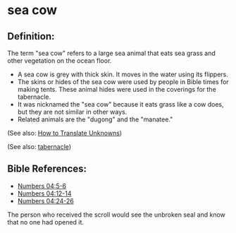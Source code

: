 # sea cow #

## Definition: ##

The term "sea cow" refers to a large sea animal that eats sea grass and other vegetation on the ocean floor. 

* A sea cow is grey with thick skin. It moves in the water using its flippers.
* The skins or hides of the sea cow were used by people in Bible times for making tents. These animal hides were used in the coverings for the tabernacle.
* It was nicknamed the "sea cow" because it eats grass like a cow does, but they are not similar in other ways.
* Related animals are the "dugong" and the "manatee."

(See also: [How to Translate Unknowns](en/ta-vol1/translate/man/translate-unknown))

(See also: [tabernacle](../kt/tabernacle.md))

## Bible References: ##

* [Numbers 04:5-6](en/tn/num/help/04/05)
* [Numbers 04:12-14](en/tn/num/help/04/12)
* [Numbers 04:24-26](en/tn/num/help/04/24)

The person who received the scroll would see the unbroken seal and know that no one had opened it.